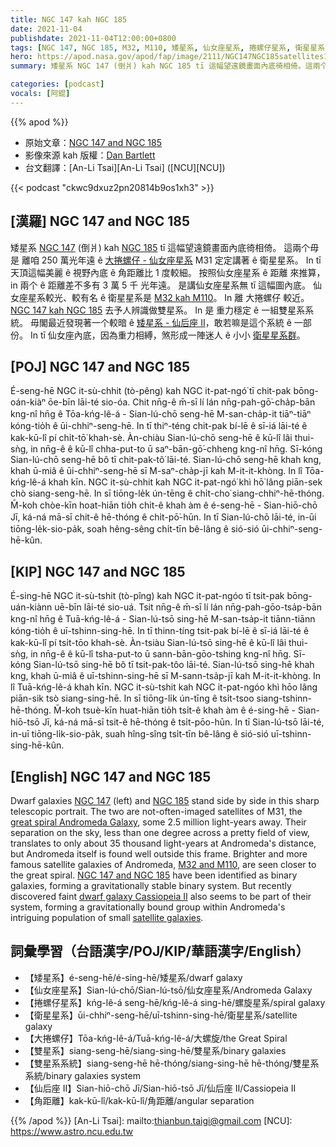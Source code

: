 ```yaml
---
title: NGC 147 kah NGC 185
date: 2021-11-04
publishdate: 2021-11-04T12:00:00+0800
tags: [NGC 147, NGC 185, M32, M110, 矮星系, 仙女座星系, 捲螺仔星系, 衛星星系, 大捲螺仔, 雙星系, 雙星系系統, 仙后座 II]
hero: https://apod.nasa.gov/apod/fap/image/2111/NGC147NGC185satellites1024.jpg
summary: 矮星系 NGC 147 (倒爿) kah NGC 185 tī 這幅望遠鏡畫面內底徛相倚。這兩个毋是 離咱有 250 萬光年遠 ê 大捲螺仔 - 仙女座星系 M31 定定講著 ê 衛星星系。

categories: [podcast]
vocals: [阿錕]
---
```


{{% apod %}}

- 原始文章：[NGC 147 and NGC 185](https://apod.nasa.gov/apod/ap211104.html)
- 影像來源 kah 版權：[Dan Bartlett](mailto:h2ologg@gmail.com)
- 台文翻譯：[An-Li Tsai][An-Li Tsai] ([NCU][NCU])

{{< podcast "ckwc9dxuz2pn20814b9os1xh3" >}}

## [漢羅] NGC 147 and NGC 185
矮星系 [NGC 147][NGC 147] (倒爿) kah [NGC 185][NGC 185] tī 這幅望遠鏡畫面內底徛相倚。
這兩个毋是 離咱 250 萬光年遠 ê [大捲螺仔 - 仙女座星系][great spiral Andromeda Galaxy] M31 定定講著 ê 衛星星系。
In tī 天頂這幅美麗 ê 視野內底 ê 角距離比 1 度較細。
按照仙女座星系 ê 距離 來推算，in 兩个 ê 距離差不多有 3 萬 5 千 光年遠。
是講仙女座星系無 tī 這幅圖內底。
仙女座星系較光、較有名 ê 衛星星系是 [M32 kah M110][M32 and M110]。
In 離 大捲螺仔 較近。
[NGC 147 kah NGC 185][NGC 147 and NGC 185] 去予人辨識做雙星系。
In 是 重力穩定 ê 一組雙星系系統。
毋閣最近發現著一个較暗 ê [矮星系 - 仙后座 II][dwarf galaxy Cassiopeia II]，敢若嘛是這个系統 ê 一部份。
In tī 仙女座內底，因為重力相縛，煞形成一陣迷人 ê 小小 [衛星星系群][satellite galaxies]。



## [POJ] NGC 147 and NGC 185
É-seng-hē NGC it-sù-chhit (tò-pêng) kah NGC it-pat-ngó͘ tī chit-pak bōng-oán-kiàⁿ ōe-bīn lāi-té sio-óa.
Chit nn̄g-ê m̄-sī lí lán nn̄g-pah-gō͘-cha̍p-bān kng-nî hn̄g ê Tōa-kńg-lê-á - Sian-lú-chō seng-hē M-san-cha̍p-it tiāⁿ-tiāⁿ kóng-tio̍h ê ūi-chhiⁿ-seng-hē.
In tī thiⁿ-téng chit-pak bí-lē ê sī-iá lāi-té ê kak-kū-lî pí chi̍t-tō͘ khah-sè.
Àn-chiàu Sian-lú-chō seng-hē ê kū-lî lâi thui-sǹg, in nn̄g-ê ê kū-lî chha-put-to ū saⁿ-bān-gō͘-chheng kng-nî hn̄g.
Sī-kóng Sian-lú-chō seng-hē bô tī chit-pak-tô͘ lāi-té.
Sian-lú-chō seng-hē khah kng, khah ū-miâ ê ūi-chhiⁿ-seng-hē sī M-saⁿ-cha̍p-jī kah M-it-it-khòng.
In lî Tōa-kńg-lê-á khah kīn.
NGC it-sù-chhit kah NGC it-pat-ngó͘ khì hō͘ lâng piān-sek chò siang-seng-hē.
In sī tiōng-le̍k ún-tēng ê chi̍t-cho͘ siang-chhiⁿ-hē-thóng.
M̄-koh chòe-kīn hoat-hiān tio̍h chi̍t-ê khah àm ê é-seng-hē - Sian-hiō-chō Jī, ká-ná mā-sī chit-ê hē-thóng ê chi̍t-pō͘-hūn.
In tī Sian-lú-chō lāi-té, in-ūi tiōng-le̍k-sio-pa̍k, soah hêng-sêng chi̍t-tīn bê-lâng ê sió-sió ūi-chhiⁿ-seng-hē-kûn.

## [KIP]  NGC 147 and NGC 185
É-sing-hē NGC it-sù-tshit (tò-pîng) kah NGC it-pat-ngóo tī tsit-pak bōng-uán-kiànn uē-bīn lāi-té sio-uá.
Tsit nn̄g-ê m̄-sī lí lán nn̄g-pah-gōo-tsa̍p-bān kng-nî hn̄g ê Tuā-kńg-lê-á - Sian-lú-tsō sing-hē M-san-tsa̍p-it tiānn-tiānn kóng-tio̍h ê uī-tshinn-sing-hē.
In tī thinn-tíng tsit-pak bí-lē ê sī-iá lāi-té ê kak-kū-lî pí tsi̍t-tōo khah-sè.
Àn-tsiàu Sian-lú-tsō sing-hē ê kū-lî lâi thui-sǹg, in nn̄g-ê ê kū-lî tsha-put-to ū sann-bān-gōo-tshing kng-nî hn̄g.
Sī-kóng Sian-lú-tsō sing-hē bô tī tsit-pak-tôo lāi-té.
Sian-lú-tsō sing-hē khah kng, khah ū-miâ ê uī-tshinn-sing-hē sī M-sann-tsa̍p-jī kah M-it-it-khòng.
In lî Tuā-kńg-lê-á khah kīn.
NGC it-sù-tshit kah NGC it-pat-ngóo khì hōo lâng piān-sik tsò siang-sing-hē.
In sī tiōng-li̍k ún-tīng ê tsi̍t-tsoo siang-tshinn-hē-thóng.
M̄-koh tsuè-kīn huat-hiān tio̍h tsi̍t-ê khah àm ê é-sing-hē - Sian-hiō-tsō Jī, ká-ná mā-sī tsit-ê hē-thóng ê tsi̍t-pōo-hūn.
In tī Sian-lú-tsō lāi-té, in-uī tiōng-li̍k-sio-pa̍k, suah hîng-sîng tsi̍t-tīn bê-lâng ê sió-sió uī-tshinn-sing-hē-kûn.

## [English] NGC 147 and NGC 185
Dwarf galaxies [NGC 147][NGC 147] (left) and [NGC 185][NGC 185] stand side by side in this sharp telescopic portrait.
The two are not-often-imaged satellites of M31, the [great spiral Andromeda Galaxy][great spiral Andromeda Galaxy], some 2.5 million light-years away.
Their separation on the sky, less than one degree across a pretty field of view, translates to only about 35 thousand light-years at Andromeda's distance, but Andromeda itself is found well outside this frame.
Brighter and more famous satellite galaxies of Andromeda, [M32 and M110][M32 and M110], are seen closer to the great spiral.
[NGC 147 and NGC 185][NGC 147 and NGC 185] have been identified as binary galaxies, forming a gravitationally stable binary system.
But recently discovered faint [dwarf galaxy Cassiopeia II][dwarf galaxy Cassiopeia II] also seems to be part of their system, forming a gravitationally bound group within Andromeda's intriguing population of small [satellite galaxies][satellite galaxies].

## 詞彙學習（台語漢字/POJ/KIP/華語漢字/English）
- 【矮星系】é-seng-hē/é-sing-hē/矮星系/dwarf galaxy
- 【仙女座星系】Sian-lú-chō/Sian-lú-tsō/仙女座星系/Andromeda Galaxy
- 【捲螺仔星系】kńg-lê-á seng-hē/kńg-lê-á sing-hē/螺旋星系/spiral galaxy
- 【衛星星系】ūi-chhiⁿ-seng-hē/uī-tshinn-sing-hē/衛星星系/satellite galaxy
- 【大捲螺仔】Tōa-kńg-lê-á/Tuā-kńg-lê-á/大螺旋/the Great Spiral
- 【雙星系】siang-seng-hē/siang-sing-hē/雙星系/binary galaxies
- 【雙星系系統】siang-seng-hē hē-thóng/siang-sing-hē hē-thóng/雙星系系統/binary galaxies system
- 【仙后座 II】Sian-hiō-chō Jī/Sian-hiō-tsō Jī/仙后座 II/Cassiopeia II
- 【角距離】kak-kū-lî/kak-kū-lî/角距離/angular separation

{{% /apod %}}
[An-Li Tsai]: mailto:thianbun.taigi@gmail.com
[NCU]: https://www.astro.ncu.edu.tw


[NGC 147]:https://www.nasa.gov/feature/goddard/caldwell-17
[NGC 185]:https://www.nasa.gov/feature/goddard/caldwell-18
[great spiral Andromeda Galaxy]:https://apod.nasa.gov/apod/ap181217.html
[M32 and M110]:https://apod.nasa.gov/apod/ap200925.html
[NGC 147 and NGC 185]:https://ui.adsabs.harvard.edu/abs/1998AJ....116.1688V/abstract
[dwarf galaxy Cassiopeia II]:https://arxiv.org/abs/1511.08289
[satellite galaxies]:https://astrobites.org/2013/01/26/the-curious-case-of-andromedas-satellites/
